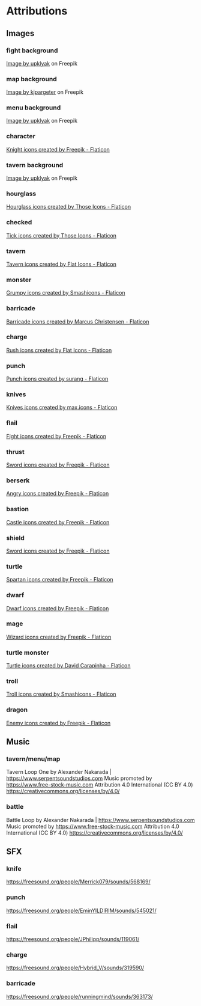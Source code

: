 # Attributions
## Images
### fight background 
<a href="https://www.freepik.com/free-vector/medieval-night-castle-interior-wooden-arched-door_20499126.htm#query=dungeon&position=5&from_view=keyword">Image by upklyak</a> on Freepik

### map background
<a href="https://www.freepik.com/free-vector/abstract-background-with-vintage-paper-design_18073291.htm#query=parchment&position=4&from_view=search&track=sph">Image by kjpargeter</a> on Freepik

### menu background
<a href="https://www.freepik.com/free-vector/ancient-architecture-with-arches-torches_22444977.htm#query=dungeon&position=0&from_view=search&track=sph">Image by upklyak</a> on Freepik

### character
<a href="https://www.flaticon.com/free-icons/knight" title="knight icons">Knight icons created by Freepik - Flaticon</a>

### tavern background
<a href="https://www.freepik.com/free-vector/old-tavern-vintage-pub-with-wooden-bar-counter-shelf-with-bottles-glow-lanterns-beer-mug-table-cartoon-empty-interior-retro-saloon-with-barrel-darts-target-night_11582511.htm#query=tavern&position=49&from_view=search&track=sph">Image by upklyak</a> on Freepik

### hourglass
<a href="https://www.flaticon.com/free-icons/hourglass" title="hourglass icons">Hourglass icons created by Those Icons - Flaticon</a>
  
### checked
<a href="https://www.flaticon.com/free-icons/tick" title="tick icons">Tick icons created by Those Icons - Flaticon</a>
  
### tavern
<a href="https://www.flaticon.com/free-icons/tavern" title="tavern icons">Tavern icons created by Flat Icons - Flaticon</a>
  
### monster
<a href="https://www.flaticon.com/free-icons/grumpy" title="grumpy icons">Grumpy icons created by Smashicons - Flaticon</a>
  
### barricade
<a href="https://www.flaticon.com/free-icons/barricade" title="barricade icons">Barricade icons created by Marcus Christensen - Flaticon</a>

### charge
<a href="https://www.flaticon.com/free-icons/rush" title="rush icons">Rush icons created by Flat Icons - Flaticon</a>

### punch
<a href="https://www.flaticon.com/free-icons/punch" title="punch icons">Punch icons created by surang - Flaticon</a>

### knives
<a href="https://www.flaticon.com/free-icons/knives" title="knives icons">Knives icons created by max.icons - Flaticon</a>

### flail
<a href="https://www.flaticon.com/free-icons/fight" title="fight icons">Fight icons created by Freepik - Flaticon</a>

### thrust
<a href="https://www.flaticon.com/free-icons/sword" title="sword icons">Sword icons created by Freepik - Flaticon</a>

### berserk
<a href="https://www.flaticon.com/free-icons/angry" title="angry icons">Angry icons created by Freepik - Flaticon</a>

### bastion
<a href="https://www.flaticon.com/free-icons/castle" title="castle icons">Castle icons created by Freepik - Flaticon</a>
  
### shield
<a href="https://www.flaticon.com/free-icons/sword" title="sword icons">Sword icons created by Freepik - Flaticon</a>
  
### turtle
<a href="https://www.flaticon.com/free-icons/spartan" title="spartan icons">Spartan icons created by Freepik - Flaticon</a>
  
### dwarf
<a href="https://www.flaticon.com/free-icons/dwarf" title="dwarf icons">Dwarf icons created by Freepik - Flaticon</a>

### mage
  <a href="https://www.flaticon.com/free-icons/wizard" title="wizard icons">Wizard icons created by Freepik - Flaticon</a>
  
### turtle monster
  <a href="https://www.flaticon.com/free-icons/turtle" title="turtle icons">Turtle icons created by David Carapinha - Flaticon</a>
  
### troll
  <a href="https://www.flaticon.com/free-icons/troll" title="troll icons">Troll icons created by Smashicons - Flaticon</a>
  
### dragon
  <a href="https://www.flaticon.com/free-icons/enemy" title="enemy icons">Enemy icons created by Freepik - Flaticon</a>

## Music
### tavern/menu/map
Tavern Loop One by Alexander Nakarada | https://www.serpentsoundstudios.com
Music promoted by https://www.free-stock-music.com
Attribution 4.0 International (CC BY 4.0)
https://creativecommons.org/licenses/by/4.0/

### battle
Battle Loop by Alexander Nakarada | https://www.serpentsoundstudios.com
Music promoted by https://www.free-stock-music.com
Attribution 4.0 International (CC BY 4.0)
https://creativecommons.org/licenses/by/4.0/

## SFX
### knife
https://freesound.org/people/Merrick079/sounds/568169/ 

### punch
https://freesound.org/people/EminYILDIRIM/sounds/545021/

### flail
https://freesound.org/people/JPhilipp/sounds/119061/

### charge
https://freesound.org/people/Hybrid_V/sounds/319590/

### barricade
https://freesound.org/people/runningmind/sounds/363173/

